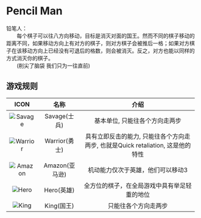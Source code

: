 # Pencil Man
铅笔人：  
　　每个棋子可以往八方向移动，目标是消灭对面的国王。然而不同的棋子移动的距离不同，如果移动方向上有对方的棋子，则对方棋子会被推后一格；如果对方棋子在该移动方向上已经没有可退后的格数，则会被消灭。反之，对方也能以同样的方式消灭你的棋子。  
　　(削尖了脑袋 我们只为一往直前)

## 游戏规则
| ICON | 名称 | 介绍 |
| :------: | :------: | :------: |
| ![Savage](http://pf6qftn2a.bkt.clouddn.com/Savage.png) | Savage(士兵) | 基本单位, 只能往各个方向走两步 |
| ![Warrior](http://pf6qftn2a.bkt.clouddn.com/Warrior.png) | Warrior(勇士) | 具有立即反击的能力, 只能往各个方向走两步, 也就是Quick retaliation, 这是他的特性 |
| ![Amazon](http://pf6qftn2a.bkt.clouddn.com/Amazon.png) | Amazon(亚马逊) | 机动能力仅次于英雄，他们可以移动3 |
| ![Hero](http://pf6qftn2a.bkt.clouddn.com/Hero.png) | Hero(英雄) | 全方位的棋子，在全局游戏中具有举足轻重的地位 |
| ![King](http://pf6qftn2a.bkt.clouddn.com/King.png) | King(国王) | 只能往各个方向走两步 |